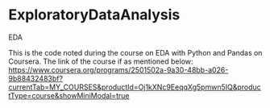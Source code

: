 # ExploratoryDataAnalysis
EDA


This is the code noted during the course on EDA with Python and Pandas on Coursera.
The link of the course if as mentioned below: 
            https://www.coursera.org/programs/2501502a-9a30-48bb-a026-9b88432483bf?currentTab=MY_COURSES&productId=Oj1kXNc9EeqqXg5pmwn5IQ&productType=course&showMiniModal=true
